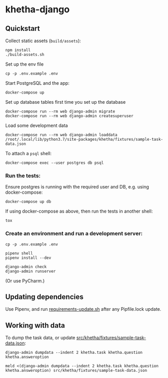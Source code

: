 khetha-django
=============

Quickstart
----------

Collect static assets (``build/assets``):

```shell
npm install
./build-assets.sh
```

Set up the env file

```
cp -p .env.example .env
```

Start PostgreSQL and the app:

```
docker-compose up
```

Set up database tables first time you set up the database

```
docker-compose run --rm web django-admin migrate
docker-compose run --rm web django-admin createsuperuser
```

Load some development data

```
docker-compose run --rm web django-admin loaddata /root/.local/lib/python3.7/site-packages/khetha/fixtures/sample-task-data.json
```

To attach a `psql` shell:

    docker-compose exec --user postgres db psql

### Run the tests:

Ensure postgres is running with the required user and DB, e.g. using docker-compose:

```
docker-compose up db
```

If using docker-compose as above, then run the tests in another shell:

```
tox
```

### Create an environment and run a development server:

```
cp -p .env.example .env

pipenv shell
pipenv install --dev

django-admin check
django-admin runserver
```

(Or use PyCharm.)


Updating dependencies
---------------------

Use Pipenv, and run [requirements-update.sh] after any Pipfile.lock update.

[requirements-update.sh]: requirements-update.sh


Working with data
-----------------

To dump the task data, or update [src/khetha/fixtures/sample-task-data.json]:

```shell
django-admin dumpdata --indent 2 khetha.task khetha.question khetha.answeroption

meld <(django-admin dumpdata --indent 2 khetha.task khetha.question khetha.answeroption) src/khetha/fixtures/sample-task-data.json
```

[src/khetha/fixtures/sample-task-data.json]: src/khetha/fixtures/sample-task-data.json
